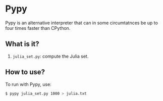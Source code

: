# Pypy

Pypy is an alternative interpreter that can in some circumtatnces be
up to four times faster than CPython.


## What is it?

1. `julia_set.py`: compute the Julia set.


## How to use?

To run with Pypy, use:
```bash
$ pypy julia_set.py 1000 > julia.txt
```
